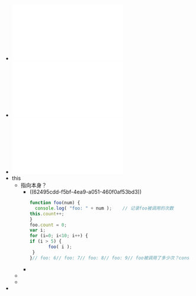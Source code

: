 - ![[图灵程序设计丛书].你不知道的JavaScript（上卷）.pdf](../assets/[图灵程序设计丛书].你不知道的JavaScript（上卷）_1648974316013_0.pdf)
- ![[图灵程序设计丛书].你不知道的JavaScript（中卷）.pdf](../assets/[图灵程序设计丛书].你不知道的JavaScript（中卷）_1648974832888_0.pdf)
- ![[图灵程序设计丛书].你不知道的JavaScript（下卷）.pdf](../assets/[图灵程序设计丛书].你不知道的JavaScript（下卷）_1648974843248_0.pdf)
- this
	- 指向本身？
		- ((62495cdd-f5bf-4ea9-a051-460f0af53bd3))
		  ```js
		  function foo(num) {    
		    console.log( "foo: " + num );    // 记录foo被调用的次数
		  this.count++;
		  }
		  foo.count = 0;
		  var i;
		  for (i=0; i<10; i++) {
		  if (i > 5) { 
		         foo( i );   
		   }
		  }// foo: 6// foo: 7// foo: 8// foo: 9// foo被调用了多少次？console.log( foo.count ); // 0 -- WTF?
		  ```
		-
	-
	-
-